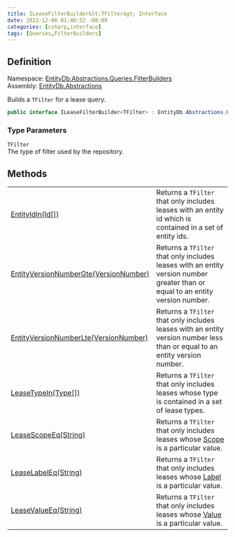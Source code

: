 ```yaml
---
title: ILeaseFilterBuilder&lt;TFilter&gt; Interface
date: 2022-12-06 01:40:52 -08:00
categories: [csharp,interface]
tags: [Queries,FilterBuilders]
---
```


## Definition
Namespace: <a href='/posts/csharp.namespace.entitydb.abstractions.queries.filterbuilders/'>EntityDb.Abstractions.Queries.FilterBuilders</a><br />
Assembly: <a href='/posts/csharp.assembly.entitydb.abstractions/'>EntityDb.Abstractions</a><br />

Builds a <code class='language-plaintext highlighter-rouge'>TFilter</code> for a lease query.

```cs
public interface ILeaseFilterBuilder<TFilter> : EntityDb.Abstractions.Queries.FilterBuilders.IFilterBuilder<TFilter>
```
### Type Parameters
`TFilter`<br />The type of filter used by the repository.
## Methods
<table><tr><td><!--/posts/csharp.notimplemented.entitydb.abstractions.queries.filterbuilders.ileasefilterbuilder-1.entityidin/--><a href='#'>EntityIdIn(Id[])</a></td><td>
Returns a <code class='language-plaintext highlighter-rouge'>TFilter</code> that only includes leases with an entity id which is contained in a set
of entity ids.
</td></tr><tr><td><!--/posts/csharp.notimplemented.entitydb.abstractions.queries.filterbuilders.ileasefilterbuilder-1.entityversionnumbergte/--><a href='#'>EntityVersionNumberGte(VersionNumber)</a></td><td>
Returns a <code class='language-plaintext highlighter-rouge'>TFilter</code> that only includes leases with an entity version number greater than or
equal to an entity version number.
</td></tr><tr><td><!--/posts/csharp.notimplemented.entitydb.abstractions.queries.filterbuilders.ileasefilterbuilder-1.entityversionnumberlte/--><a href='#'>EntityVersionNumberLte(VersionNumber)</a></td><td>
Returns a <code class='language-plaintext highlighter-rouge'>TFilter</code> that only includes leases with an entity version number less than or
equal to an entity version number.
</td></tr><tr><td><!--/posts/csharp.notimplemented.entitydb.abstractions.queries.filterbuilders.ileasefilterbuilder-1.leasetypein/--><a href='#'>LeaseTypeIn(Type[])</a></td><td>
Returns a <code class='language-plaintext highlighter-rouge'>TFilter</code> that only includes leases whose type is contained in a set of lease
types.
</td></tr><tr><td><!--/posts/csharp.notimplemented.entitydb.abstractions.queries.filterbuilders.ileasefilterbuilder-1.leasescopeeq/--><a href='#'>LeaseScopeEq(String)</a></td><td>
Returns a <code class='language-plaintext highlighter-rouge'>TFilter</code> that only includes leases whose <!--/posts/csharp.notimplemented.entitydb.abstractions.leases.ilease.scope/--><a href='#'>Scope</a> is
a particular value.
</td></tr><tr><td><!--/posts/csharp.notimplemented.entitydb.abstractions.queries.filterbuilders.ileasefilterbuilder-1.leaselabeleq/--><a href='#'>LeaseLabelEq(String)</a></td><td>
Returns a <code class='language-plaintext highlighter-rouge'>TFilter</code> that only includes leases whose <!--/posts/csharp.notimplemented.entitydb.abstractions.leases.ilease.label/--><a href='#'>Label</a> is
a particular value.
</td></tr><tr><td><!--/posts/csharp.notimplemented.entitydb.abstractions.queries.filterbuilders.ileasefilterbuilder-1.leasevalueeq/--><a href='#'>LeaseValueEq(String)</a></td><td>
Returns a <code class='language-plaintext highlighter-rouge'>TFilter</code> that only includes leases whose <!--/posts/csharp.notimplemented.entitydb.abstractions.leases.ilease.value/--><a href='#'>Value</a> is
a particular value.
</td></tr></table>
